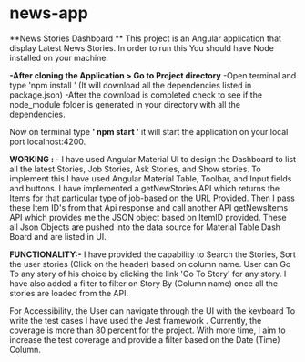 # news-app
**News Stories Dashboard **
 This project is an Angular application that display Latest News Stories. In order to run this
 You should have Node installed on your machine.
 
**-After cloning the Application  > Go to Project directory**
-Open terminal and type 'npm install ' (It will download all the dependencies listed in package.json)
-After the download is completed check to see if the node_module folder is generated in your directory with all the dependencies.

Now on terminal type **' npm start '** it will start the application on your local port localhost:4200.

**WORKING : -**
I have used Angular Material UI to design the Dashboard to list all the latest Stories, Job Stories, Ask Stories, and Show stories.
To implement this I have used Angular Material Table, Toolbar, and Input fields and buttons. I have implemented a getNewStories API which returns the Items for that particular type of job-based on the URL Provided. Then I pass these Item ID's from that Api response and call another API getNewsItems API which provides me the JSON object based on ItemID provided.  These all Json Objects are pushed into the data source for Material Table Dash Board and are listed in UI.

**FUNCTIONALITY:-**
I have provided the capability to Search the Stories, Sort the user stories (Click on the header) based on column name.
User can Go To any story of his choice by clicking the link 'Go To Story' for any story.
I have also added a filter to filter on Story By (Column name) once all the stories are loaded from the API.

For Accessibility, the User can navigate through the UI with the keyboard 
To write the test cases I have used the Jest framework . Currently, the coverage is more than 80 percent for the project.
With more time, I aim to increase the test coverage and provide a filter based on the Date (Time) Column.


